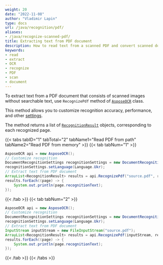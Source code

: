 ```yaml
---
weight: 20
date: "2022-11-08"
author: "Vladimir Lapin"
type: docs
url: /java/recognition/pdf/
aliases:
- /java/recognize-scanned-pdf/
title: Extracting text from PDF document
description: How to read text from a scanned PDF and convert scanned documents into searchable PDF files.
keywords:
- read
- extract
- OCR
- recognize
- PDF
- scan
- document
---
```


To extract text from a PDF document that consists of scanned images without searchable text, use `RecognizePdf` method of [`AsposeOCR`](https://reference.aspose.com/ocr/java/com.aspose.ocr/AsposeOCR) class.

This method allows you to customize recognition accuracy, performance, and other [settings](/ocr/java/recognition-settings-document/).

The method returns a list of [`RecognitionResult`](https://reference.aspose.com/ocr/java/com.aspose.ocr/RecognitionResult) objects, corresponding to each recognized page.

{{< tabs tabID="1" tabTotal="2" tabName1="Read PDF from path" tabName2="Read PDF from memory" >}}
{{< tab tabNum="1" >}}
```java
AsposeOCR api = new AsposeOCR();
// Customize recognition
DocumentRecognitionSettings recognitionSettings = new DocumentRecognitionSettings();
recognitionSettings.setLanguage(Language.Ukr);
// Extract text from PDF document
ArrayList<RecognitionResult> results = api.RecognizePdf("source.pdf", recognitionSettings);
results.forEach((page) -> {
	System.out.println(page.recognitionText);
});
```
{{< /tab >}}
{{< tab tabNum="2" >}}
```java
AsposeOCR api = new AsposeOCR();
// Customize recognition
DocumentRecognitionSettings recognitionSettings = new DocumentRecognitionSettings();
recognitionSettings.setLanguage(Language.Ukr);
// Extract text from PDF document
InputStream inputStream = new FileInputStream("source.pdf");
ArrayList<RecognitionResult> results = api.RecognizePdf(inputStream, recognitionSettings);
results.forEach((page) -> {
	System.out.println(page.recognitionText);
});
```
{{< /tab >}}
{{< /tabs >}}
